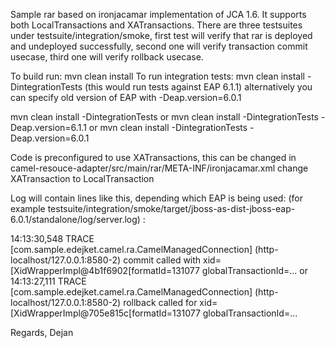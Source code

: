 <p>
Sample rar based on ironjacamar implementation of JCA 1.6. It supports both LocalTransactions and XATransactions.
There are three testsuites under testsuite/integration/smoke, first test will verify that rar is deployed and undeployed successfully, second one will verify transaction commit usecase, third one will verify rollback usecase.
</p>
To build run: mvn clean install
To run integration tests: mvn clean install -DintegrationTests (this would run tests against EAP 6.1.1) alternatively you can specify old version of EAP with -Deap.version=6.0.1

mvn clean install -DintegrationTests or mvn clean install -DintegrationTests -Deap.version=6.1.1
or
mvn clean install -DintegrationTests -Deap.version=6.0.1

Code is preconfigured to use XATransactions, this can be changed in camel-resouce-adapter/src/main/rar/META-INF/ironjacamar.xml
change <transaction-support>XATransaction</transaction-support> to <transaction-support>LocalTransaction</transaction-support>

Log will contain lines like this, depending which EAP is being used: (for example testsuite/integration/smoke/target/jboss-as-dist-jboss-eap-6.0.1/standalone/log/server.log) :

14:13:30,548 TRACE [com.sample.edejket.camel.ra.CamelManagedConnection] (http-localhost/127.0.0.1:8580-2) commit called with xid=[XidWrapperImpl@4b1f6902[formatId=131077 globalTransactionId=...
or
14:13:27,111 TRACE [com.sample.edejket.camel.ra.CamelManagedConnection] (http-localhost/127.0.0.1:8580-2) rollback called for xid=[XidWrapperImpl@705e815c[formatId=131077 globalTransactionId=...


Regards,
Dejan
